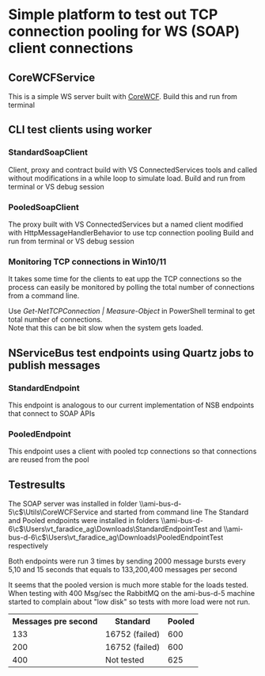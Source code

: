 <h1>Simple platform to test out TCP connection pooling for WS (SOAP) client connections</h2>


<h2>CoreWCFService</h2>
This is a simple WS server built with  <a href="https://github.com/corewcf/corewcf">CoreWCF</a>.  Build this and run from terminal


<h2>CLI test clients using worker</h2>

<h3>StandardSoapClient</h3>
Client, proxy and contract build with VS ConnectedServices tools and called without modifications in a while loop to simulate load. 
Build and run from terminal or VS debug session

<h3>PooledSoapClient</h3>
The proxy built with VS ConnectedServices but a named client modified with HttpMessageHandlerBehavior to use tcp connection pooling 
Build and run from terminal or VS debug session


<h3>Monitoring TCP connections in Win10/11</h3>

It takes some time for the clients to eat upp the TCP connections so the process can easily be monitored by polling the total 
number of connections from a command line.

Use  <i> Get-NetTCPConnection | Measure-Object</i> in PowerShell terminal to get total number of connections.  
Note that this can be bit slow when the system gets loaded.


<h2>NServiceBus test endpoints using Quartz jobs to publish messages</h2>


<h3>StandardEndpoint</h3>
This endpoint is analogous to our current implementation of NSB endpoints that connect to SOAP APIs

<h3>PooledEndpoint</h3>
This endpoint uses a client with pooled tcp connections so that connections are reused from the pool

<h2>Testresults</h2>
The SOAP server was installed  in folder  \\ami-bus-d-5\c$\Utils\CoreWCFService  and started from command line
The Standard and Pooled endpoints were installed in folders \\ami-bus-d-6\c$\Users\vt_faradice_ag\Downloads\StandardEndpointTest and 
\\ami-bus-d-6\c$\Users\vt_faradice_ag\Downloads\PooledEndpointTest respectively

Both endpoints were run 3 times by sending 2000 message bursts every 5,10 and 15 seconds that equals to 133,200,400 messages per second

<table>
<head>
<tr>
<th>Messages pre second</th>
<th>Standard</th>
<th>Pooled</th>
</tr>
</head>
<body>

<tr>
<td>133</td>
<td>16752 (failed)</td>
<td>600</td>
</tr>

<tr>
<td>200</td>
<td>16752 (failed)</td>
<td>600</td>
</tr>

<tr>
<td>400</td>
<td>Not tested</td>
<td>625</td>
</tr>

</body>

It seems that the pooled version is much more stable for the loads tested.  When testing with 400 Msg/sec the RabbitMQ on the 
ami-bus-d-5 machine started to complain about "low disk" so tests with more load were not run.

